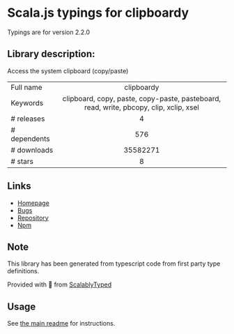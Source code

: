 
# Scala.js typings for clipboardy

Typings are for version 2.2.0

## Library description:
Access the system clipboard (copy/paste)

|                    |                 |
| ------------------ | :-------------: |
| Full name          | clipboardy |
| Keywords           | clipboard, copy, paste, copy-paste, pasteboard, read, write, pbcopy, clip, xclip, xsel |
| # releases         | 4 |
| # dependents       | 576 |
| # downloads        | 35582271 |
| # stars            | 8 |

## Links
- [Homepage](https://github.com/sindresorhus/clipboardy#readme)
- [Bugs](https://github.com/sindresorhus/clipboardy/issues)
- [Repository](https://github.com/sindresorhus/clipboardy)
- [Npm](https://www.npmjs.com/package/clipboardy)
    


## Note
This library has been generated from typescript code from first party type definitions.

Provided with :purple_heart: from [ScalablyTyped](https://github.com/oyvindberg/ScalablyTyped)

## Usage
See [the main readme](../../readme.md) for instructions.


